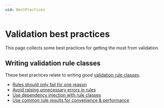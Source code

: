 ```yaml
---
uid: BestPractices
---
```

# Validation best practices

This page collects some best practices for getting the most from validation.

## Writing validation rule classes

These best practices relate to writing good [validation rule classes].

* [Rules should only fail for one reason]
* [Avoid raising unnecessary errors in rules]
* [Use dependency injection with rule classes]
* [Use common rule results for convenience & performance]

[validation rule classes]:../DefiningValidators/WritingValidationRules/index.md
[Rules should only fail for one reason]:RulesShouldOnlyFailForOneReason.md
[Avoid raising unnecessary errors in rules]:RulesShouldAvoidUnnecessaryErrors.md
[Use dependency injection with rule classes]:UseDependencyInjectionForRules.md
[Use common rule results for convenience & performance]:UseCommonRuleResults.md
